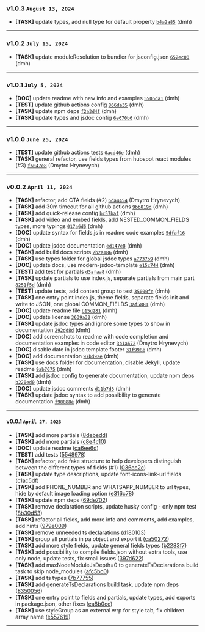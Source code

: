 ### v1.0.3 `August 13, 2024`
* **[TASK]** update types, add null type for default property [`b4a2a85`](https://github.com/Resultify/hubspot-fields-js/commit/b4a2a85) (dmh)

***

### v1.0.2 `July 15, 2024`
* **[TASK]** update moduleResolution to bundler for jsconfig.json [`652ec00`](https://github.com/Resultify/hubspot-fields-js/commit/652ec00) (dmh)

***

### v1.0.1 `July 5, 2024`
* **[DOC]** update readme with new info and examples [`5505da1`](https://github.com/Resultify/hubspot-fields-js/commit/5505da1) (dmh)
* **[TEST]** update github actions config [`866da35`](https://github.com/Resultify/hubspot-fields-js/commit/866da35) (dmh)
* **[TASK]** update npm deps [`f2a3d4f`](https://github.com/Resultify/hubspot-fields-js/commit/f2a3d4f) (dmh)
* **[TASK]** update types and jsdoc config [`6e670b6`](https://github.com/Resultify/hubspot-fields-js/commit/6e670b6) (dmh)

***

### v1.0.0 `June 25, 2024`
* **[TEST]** update github actions tests [`0acd46e`](https://github.com/Resultify/hubspot-fields-js/commit/0acd46e) (dmh)
* **[TASK]** general refactor, use fields types from hubspot react modules (#3) [`f6047e8`](https://github.com/Resultify/hubspot-fields-js/commit/f6047e8) (Dmytro Hrynevych)

***

### v0.0.2 `April 11, 2024`
* **[TASK]** refactor,  add CTA fields (#2) [`6da4454`](https://github.com/Resultify/hubspot-fields-js/commit/6da4454) (Dmytro Hrynevych)
* **[TASK]** add 30m timeout for all github actions [`9bb819d`](https://github.com/Resultify/hubspot-fields-js/commit/9bb819d) (dmh)
* **[TASK]** add quick-release config [`bc57baf`](https://github.com/Resultify/hubspot-fields-js/commit/bc57baf) (dmh)
* **[TASK]** add video and embed fields, add NESTED_COMMON_FIELDS types, more typings [`017a6d5`](https://github.com/Resultify/hubspot-fields-js/commit/017a6d5) (dmh)
* **[DOC]** update syntax for fields.js in readme code examples [`5dfaf16`](https://github.com/Resultify/hubspot-fields-js/commit/5dfaf16) (dmh)
* **[DOC]** update jsdoc documentation [`ed147e8`](https://github.com/Resultify/hubspot-fields-js/commit/ed147e8) (dmh)
* **[TASK]** add build docs scripts [`2b2a186`](https://github.com/Resultify/hubspot-fields-js/commit/2b2a186) (dmh)
* **[TASK]** use types folder for global jsdoc types [`a7737b9`](https://github.com/Resultify/hubspot-fields-js/commit/a7737b9) (dmh)
* **[DOC]** update docs, use modern-jsdoc-template [`e15c744`](https://github.com/Resultify/hubspot-fields-js/commit/e15c744) (dmh)
* **[TEST]** add test for partials [`d3afaa8`](https://github.com/Resultify/hubspot-fields-js/commit/d3afaa8) (dmh)
* **[TASK]** update partials to use index.js, separate partials from main part [`8251f5d`](https://github.com/Resultify/hubspot-fields-js/commit/8251f5d) (dmh)
* **[TEST]** update tests, add content group to test [`35000fe`](https://github.com/Resultify/hubspot-fields-js/commit/35000fe) (dmh)
* **[TASK]** one entry point index.js, theme fields,  separate fields init and write to JSON, one global COMMON_FIELDS [`3af5881`](https://github.com/Resultify/hubspot-fields-js/commit/3af5881) (dmh)
* **[DOC]** update readme file [`b15d281`](https://github.com/Resultify/hubspot-fields-js/commit/b15d281) (dmh)
* **[DOC]** update license [`3639a32`](https://github.com/Resultify/hubspot-fields-js/commit/3639a32) (dmh)
* **[TASK]** update jsdoc types and ignore some types to show in documentation [`292dd8d`](https://github.com/Resultify/hubspot-fields-js/commit/292dd8d) (dmh)
* **[DOC]** add screenshots to readme with code completion and documentation examples in code editor [`3b1a672`](https://github.com/Resultify/hubspot-fields-js/commit/3b1a672) (Dmytro Hrynevych)
* **[DOC]** disable date in jsdoc template footer [`31f998e`](https://github.com/Resultify/hubspot-fields-js/commit/31f998e) (dmh)
* **[DOC]** add documentation [`97bd92e`](https://github.com/Resultify/hubspot-fields-js/commit/97bd92e) (dmh)
* **[TASK]** use docs folder for documentation, disable Jekyll, update readme [`9ab7675`](https://github.com/Resultify/hubspot-fields-js/commit/9ab7675) (dmh)
* **[TASK]** add jsdoc config to generate documentation, update npm deps [`b220ed0`](https://github.com/Resultify/hubspot-fields-js/commit/b220ed0) (dmh)
* **[DOC]** update jsdoc comments [`d11b7d3`](https://github.com/Resultify/hubspot-fields-js/commit/d11b7d3) (dmh)
* **[TASK]** update jsdoc syntax to add possibility to generate documentation [`f90088e`](https://github.com/Resultify/hubspot-fields-js/commit/f90088e) (dmh)

***


#### v0.0.1 `April 27, 2023`

- **[TASK]** add more partials ([8debedd](https://github.com/Resultify/hubspot-fields-js/commit/8debedd))
- **[TASK]** add more partials ([c8e4c10](https://github.com/Resultify/hubspot-fields-js/commit/c8e4c10))
- **[DOC]** update readme ([ca6ee6d](https://github.com/Resultify/hubspot-fields-js/commit/ca6ee6d))
- **[TEST]** add tests ([5548978](https://github.com/Resultify/hubspot-fields-js/commit/5548978))
- **[TASK]** refactor, add fake structure to help developers distinguish between the different types of fields (#1) ([036ec2c](https://github.com/Resultify/hubspot-fields-js/commit/036ec2c))
- **[TASK]** update type descriptions, update font-icons-link-url fields ([c1ac5df](https://github.com/Resultify/hubspot-fields-js/commit/c1ac5df))
- **[TASK]** add PHONE_NUMBER and WHATSAPP_NUMBER to url types, hide by default image loading option ([e316c78](https://github.com/Resultify/hubspot-fields-js/commit/e316c78))
- **[TASK]** update npm deps ([69de702](https://github.com/Resultify/hubspot-fields-js/commit/69de702))
- **[TASK]** remove declaration scripts, update husky config - only npm test ([8b30d53](https://github.com/Resultify/hubspot-fields-js/commit/8b30d53))
- **[TASK]** refactor all fields, add more info and comments, add examples, add hints ([979e009](https://github.com/Resultify/hubspot-fields-js/commit/979e009))
- **[TASK]** remove unneeded ts declarations ([d180103](https://github.com/Resultify/hubspot-fields-js/commit/d180103))
- **[TASK]** group all purtials in pa object and export it ([ca50272](https://github.com/Resultify/hubspot-fields-js/commit/ca50272))
- **[TASK]** add more style fields, update general fields types ([b2283f7](https://github.com/Resultify/hubspot-fields-js/commit/b2283f7))
- **[TASK]** add possibility to compile fields.json without extra tools, use only node, update tests, fix small issues ([397d622](https://github.com/Resultify/hubspot-fields-js/commit/397d622))
- **[TASK]** add maxNodeModuleJsDepth=0 to generateTsDeclarations build task to skip node_modules ([afc5bc0](https://github.com/Resultify/hubspot-fields-js/commit/afc5bc0))
- **[TASK]** add ts types ([7b77755](https://github.com/Resultify/hubspot-fields-js/commit/7b77755))
- **[TASK]** add generateTsDeclarations build task, update npm deps ([8350056](https://github.com/Resultify/hubspot-fields-js/commit/8350056))
- **[TASK]** one entry point to fields and partials, update types, add exports in package.json, other fixes ([ea8b0ce](https://github.com/Resultify/hubspot-fields-js/commit/ea8b0ce))
- **[TASK]** use styleGroup as an external wrp for style tab, fix children array name ([e557619](https://github.com/Resultify/hubspot-fields-js/commit/e557619))

***
